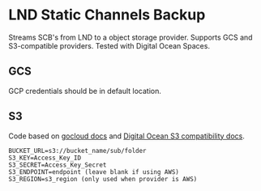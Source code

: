 # LND Static Channels Backup
Streams SCB's from LND to a object storage provider.
Supports GCS and S3-compatible providers.
Tested with Digital Ocean Spaces.

## GCS
GCP credentials should be in default location.
## S3
Code based on [gocloud docs](https://gocloud.dev/howto/blob/#s3-compatible) and [Digital Ocean S3 compatibility docs](https://docs.digitalocean.com/products/spaces/resources/s3-sdk-examples/).

```
BUCKET_URL=s3://bucket_name/sub/folder
S3_KEY=Access_Key_ID
S3_SECRET=Access_Key_Secret
S3_ENDPOINT=endpoint (leave blank if using AWS)
S3_REGION=s3_region (only used when provider is AWS)
```